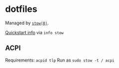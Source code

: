 # dotfiles

Managed by [`stow(8)`](https://www.gnu.org/software/stow/).

[Quickstart info](https://brandon.invergo.net/news/2012-05-26-using-gnu-stow-to-manage-your-dotfiles.html) via `info stow`

## ACPI

Requirements: `acpid tlp`
Run as `sudo stow -t / acpi`
